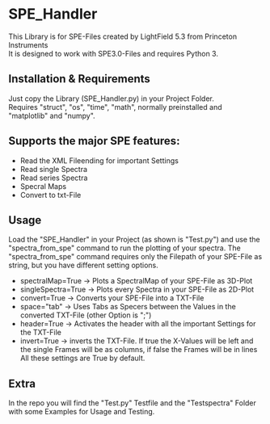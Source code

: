 # SPE_Handler
This Library is for SPE-Files created by LightField 5.3 from Princeton Instruments<br>
It is designed to work with SPE3.0-Files and requires Python 3.

## Installation & Requirements
Just copy the Library (SPE_Handler.py) in your Project Folder.<br>
Requires "struct", "os", "time", "math", normally preinstalled and "matplotlib" and "numpy".

## Supports the major SPE features:
- Read the XML Fileending for important Settings
- Read single Spectra
- Read series Spectra
- Specral Maps
- Convert to txt-File

## Usage
Load the "SPE_Handler" in your Project (as shown is "Test.py") and use the "spectra_from_spe" command to run the plotting of your spectra.
The "spectra_from_spe" command requires only the Filepath of your SPE-File as string, but you have different setting options.
- spectralMap=True -> Plots a SpectralMap of your SPE-File as 3D-Plot
- singleSpectra=True -> Plots every Spectra in your SPE-File as 2D-Plot
- convert=True -> Converts your SPE-File into a TXT-File
- space="tab" -> Uses Tabs as Specers between the Values in the converted TXT-File (other Option is ";")
- header=True -> Activates the header with all the important Settings for the TXT-File
- invert=True -> inverts the TXT-File. If true the X-Values will be left and the single Frames will be as columns, if false the Frames will be in lines
All these settings are True by default.

## Extra
In the repo you will find the "Test.py" Testfile and the "Testspectra" Folder with some Examples for Usage and Testing.
